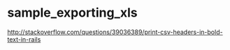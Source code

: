 # sample_exporting_xls


http://stackoverflow.com/questions/39036389/print-csv-headers-in-bold-text-in-rails
